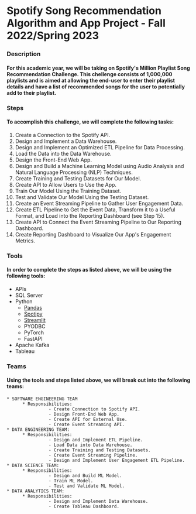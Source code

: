 # Spotify Song Recommendation Algorithm and App Project - Fall 2022/Spring 2023
### Description
#### For this academic year, we will be taking on Spotify's Million Playlist Song Recommendation Challenge. This chellenge consists of 1,000,000 playlists and is aimed at allowing the end-user to enter their playlist details and have a list of recommended songs for the user to potentially add to their playlist.
### Steps
#### To accomplish this challenge, we will complete the following tasks:
1. Create a Connection to the Spotify API.
2. Design and Implement a Data Warehouse.
3. Design and Implement an Optimized ETL Pipeline for Data Processing.
4. Load the Data into the Data Warehouse.
5. Design the Front-End Web App.
6. Design and Build a Machine Learning Model using Audio Analysis and Natural Language Processing (NLP) Techniques.
7. Create Training and Testing Datasets for Our Model.
8. Create API to Allow Users to Use the App.
9. Train Our Model Using the Training Dataset.
10. Test and Validate Our Model Using the Testing Dataset.
11. Create an Event Streaming Pipeline to Gather User Engagement Data.
12. Create ETL Pipeline to Get the Event Data, Transform it to a Useful Format, and Load into the Reporting Dashboard (see Step 15).
13. Create API to Connect the Event Streaming Pipeline to Our Reporting Dashboard.
15. Create Reporting Dashboard to Visualize Our App's Engagement Metrics.
### Tools
#### In order to complete the steps as listed above, we will be using the following tools:
- APIs
- SQL Server
- Python
    * [Pandas](https://github.com/uvudataclub2022/UVU-2022-2023/blob/main/Fall-2022-Club-Project/Pandas%20Overview.md)
    * [Spotipy](https://github.com/uvudataclub2022/UVU-2022-2023/blob/main/Fall-2022-Club-Project/Spotipy%20Overview.md)
    * [Streamlit](https://github.com/uvudataclub2022/UVU-2022-2023/blob/main/Fall-2022-Club-Project/Streamlit%20Overview.md)
    * PYODBC
    * PyTorch
    * FastAPI
- Apache Kafka
- Tableau 
### Teams
#### Using the tools and steps listed above, we will break out into the following teams:
    * SOFTWARE ENGINEERING TEAM
          * Responsibilities:
                    - Create Connection to Spotify API.
                    - Design Front-End Web App.
                    - Create API for External Use.
                    - Create Event Streaming API.
    * DATA ENGINEERING TEAM:
          * Responsibilities: 
                    - Design and Implement ETL Pipeline.
                    - Load Data into Data Warehouse.
                    - Create Training and Testing Datasets.
                    - Create Event Streaming Pipeline.
                    - Design and Implement User Engagement ETL Pipeline.
    * DATA SCIENCE TEAM:
          * Responsibilities:
                    - Design and Build ML Model.
                    - Train ML Model.
                    - Test and Validate ML Model.
    * DATA ANALYTICS TEAM:
          * Responsibilities:
                    - Design and Implement Data Warehouse.
                    - Create Tableau Dashboard.
